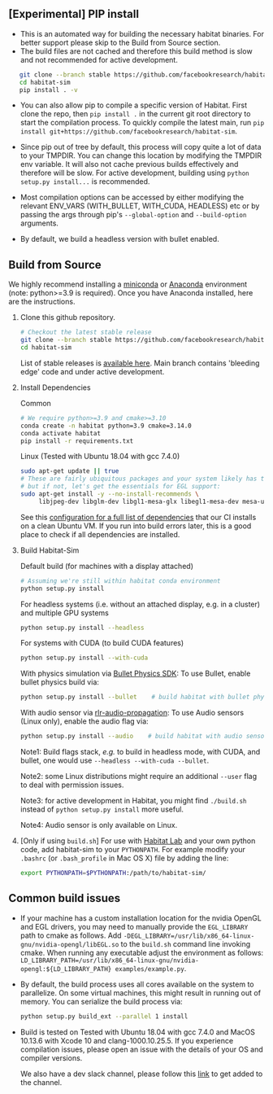 ## [Experimental] PIP install

- This is an automated way for building the necessary habitat binaries. For better support please skip to the Build from Source section.
- The build files are not cached and therefore this build method is slow and not recommended for active development.

```bash
   git clone --branch stable https://github.com/facebookresearch/habitat-sim.git
   cd habitat-sim
   pip install . -v
```

- You can also allow pip to compile a specific version of Habitat. First clone the repo, then `pip install .` in the current git root directory
  to start the compilation process. To quickly compile the latest main, run `pip install git+https://github.com/facebookresearch/habitat-sim`.

- Since pip out of tree by default, this process will copy quite a lot of data to your TMPDIR. You can change this location by modifying the TMPDIR env variable.
  It will also not cache previous builds effectively and therefore will be slow. For active development, building using `python setup.py install...` is recommended.

- Most compilation options can be accessed by either modifying the relevant ENV\_VARS (WITH\_BULLET, WITH\_CUDA, HEADLESS) etc or by passing the args through pip's `--global-option` and `--build-option` arguments.

- By default, we build a headless version with bullet enabled.


## Build from Source

We highly recommend installing a [miniconda](https://docs.conda.io/en/latest/miniconda.html) or [Anaconda](https://www.anaconda.com/distribution/#download-section) environment (note: python>=3.9 is required). Once you have Anaconda installed, here are the instructions.


1. Clone this github repository.

   ```bash
   # Checkout the latest stable release
   git clone --branch stable https://github.com/facebookresearch/habitat-sim.git
   cd habitat-sim
   ```

   List of stable releases is [available here](https://github.com/facebookresearch/habitat-sim/releases). Main branch contains 'bleeding edge' code and under active development.

1. Install Dependencies

    Common

   ```bash
   # We require python>=3.9 and cmake>=3.10
   conda create -n habitat python=3.9 cmake=3.14.0
   conda activate habitat
   pip install -r requirements.txt
   ```

    Linux (Tested with Ubuntu 18.04 with gcc 7.4.0)

   ```bash
   sudo apt-get update || true
   # These are fairly ubiquitous packages and your system likely has them already,
   # but if not, let's get the essentials for EGL support:
   sudo apt-get install -y --no-install-recommends \
        libjpeg-dev libglm-dev libgl1-mesa-glx libegl1-mesa-dev mesa-utils xorg-dev freeglut3-dev
   ```

   See this [configuration for a full list of dependencies](https://github.com/facebookresearch/habitat-sim/blob/main/.circleci/config.yml#L64) that our CI installs on a clean Ubuntu VM. If you run into build errors later, this is a good place to check if all dependencies are installed.

1. Build Habitat-Sim

    Default build (for machines with a display attached)

   ```bash
   # Assuming we're still within habitat conda environment
   python setup.py install
   ```

    For headless systems (i.e. without an attached display, e.g. in a cluster) and multiple GPU systems

   ```bash
   python setup.py install --headless
   ```

    For systems with CUDA (to build CUDA features)

   ```bash
   python setup.py install --with-cuda
   ```

   With physics simulation via [Bullet Physics SDK](https://github.com/bulletphysics/bullet3/):
   To use Bullet, enable bullet physics build via:

   ```bash
   python setup.py install --bullet    # build habitat with bullet physics
   ```

   With audio sensor via [rlr-audio-propagation](https://github.com/facebookresearch/rlr-audio-propagation/):
   To use Audio sensors (Linux only), enable the audio flag via:

   ```bash
   python setup.py install --audio    # build habitat with audio sensor
   ```

   Note1: Build flags stack, *e.g.* to build in headless mode, with CUDA, and bullet, one would use `--headless --with-cuda --bullet`.

   Note2: some Linux distributions might require an additional `--user` flag to deal with permission issues.

   Note3: for active development in Habitat, you might find `./build.sh` instead of `python setup.py install` more useful.

   Note4: Audio sensor is only available on Linux.

1. [Only if using `build.sh`] For use with [Habitat Lab](https://github.com/facebookresearch/habitat-lab) and your own python code, add habitat-sim to your `PYTHONPATH`. For example modify your `.bashrc` (or `.bash_profile` in Mac OS X) file by adding the line:
   ```bash
   export PYTHONPATH=$PYTHONPATH:/path/to/habitat-sim/
   ```

## Common build issues

- If your machine has a custom installation location for the nvidia OpenGL and EGL drivers, you may need to manually provide the `EGL_LIBRARY` path to cmake as follows.  Add `-DEGL_LIBRARY=/usr/lib/x86_64-linux-gnu/nvidia-opengl/libEGL.so` to the `build.sh` command line invoking cmake. When running any executable adjust the environment as follows: `LD_LIBRARY_PATH=/usr/lib/x86_64-linux-gnu/nvidia-opengl:${LD_LIBRARY_PATH} examples/example.py`.

- By default, the build process uses all cores available on the system to parallelize. On some virtual machines, this might result in running out of memory. You can serialize the build process via:
   ```bash
   python setup.py build_ext --parallel 1 install
   ```

- Build is tested on Tested with Ubuntu 18.04 with gcc 7.4.0 and MacOS 10.13.6 with Xcode 10 and clang-1000.10.25.5. If you experience compilation issues, please open an issue with the details of your OS and compiler versions.

  We also have a dev slack channel, please follow this [link](https://join.slack.com/t/ai-habitat/shared_invite/enQtNjY1MzM1NDE4MTk2LTZhMzdmYWMwODZlNjg5MjZiZjExOTBjOTg5MmRiZTVhOWQyNzk0OTMyN2E1ZTEzZTNjMWM0MjBkN2VhMjQxMDI) to get added to the channel.
